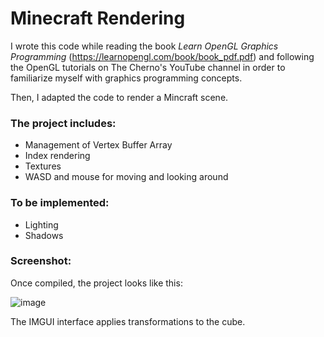 # Minecraft Rendering

I wrote this code while reading the book _Learn OpenGL Graphics Programming_ (https://learnopengl.com/book/book_pdf.pdf) and following the OpenGL tutorials on The Cherno's YouTube channel in order to familiarize myself with graphics programming concepts.

Then, I adapted the code to render a Mincraft scene.

### The project includes:

- Management of Vertex Buffer Array
- Index rendering
- Textures
- WASD and mouse for moving and looking around

### To be implemented:

- Lighting
- Shadows

### Screenshot:

Once compiled, the project looks like this:

![image](https://github.com/nolanbastien/OpenGLTest/assets/80637967/c2045ba9-3236-49b9-a3df-3ab77c25c568)

The IMGUI interface applies transformations to the cube.

